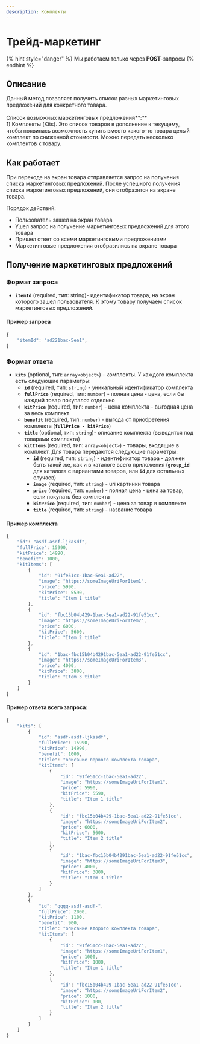 ```yaml
---
description: Комплекты
---
```


# Трейд-маркетинг

{% hint style="danger" %}
Мы работаем только через **POST**-запросы
{% endhint %}

## Описание

Данный метод позволяет получить список разных маркетинговых предложений для конкретного товара.\
\
Список возможных маркетинговых предложений**:**\
1\) Комплекты (Kits). Это список товаров в дополнение к текущему, чтобы появилась возможность купить вместо какого-то товара целый комплект по сниженной стоимости. Можно передать несколько комплектов к товару.

## Как работает

При переходе на экран товара отправляется запрос на получения списка маркетинговых предложений. После успешного получения списка маркетинговых предложений, они отобразятся на экране товара.

Порядок действий:

* Пользователь зашел на экран товара
* Ушел запрос на получение маркетинговых предложений для этого товара
* Пришел ответ со всеми маркетинговыми предложениями
* Маркетинговые предложения отобразились на экране товара

## Получение маркетинговых предложений

### Формат запроса

* **`itemId`** (required, тип: string)- идентификатор товара, на экран которого зашел пользователя. К этому товару получаем список маркетинговых предложений.

#### Пример запроса

```javascript
{
    "itemId": "ad221bac-5ea1",
}
```

### Формат ответа

* **`kits`** (optional, тип: `array<object>`) - комплекты. У каждого комплекта есть следующие параметры:
  * **`id`** (required, тип: `string`) - уникальный идентификатор комплекта
  * **`fullPrice`** (required, тип: `number`) - полная цена - цена, если бы каждый товар покупался отдельно
  * **`kitPrice`** (required, тип: `number`) - цена комплекта - выгодная цена за весь комплект
  * **`benefit`** (required, тип: `number`) - выгода от приобретения комплекта (**`fullPrice - kitPrice`**)
  * **`title`** (optional, тип: `string`)- описание комплекта (выводится под товарами комплекта)
  * **`kitItems`** (required, тип: `array<object>`) - товары, входящие в комплект. Для товара передаются следующие параметры:
    * **`id`** (required, тип: `string`) - идентификатор товара - должен быть такой же, как и в каталоге всего приложения (**`group_id`** для каталога с вариантами товаров, или **`id`** для остальных случаев)
    * **`image`** (required, тип: `string`) - uri картинки товара
    * **`price`** (required, тип: `number`) - полная цена - цена за товар, если покупать без комплекта
    * **`kitPrice`** (required, тип: `number`) - цена за товар в комплекте
    * **`title`** (required, тип: `string`) - название товара

#### Пример комплекта

```javascript
{
    "id": "asdf-asdf-ljkasdf",
    "fullPrice": 15990,
    "kitPrice": 14990,
    "benefit": 1000,
    "kitItems": [
        {
            "id": "91fe51cc-1bac-5ea1-ad22",
            "image": "https://someImageUriForItem1",
            "price": 5990,
            "kitPrice": 5590,
            "title": "Item 1 title"
        },
        {
            "id": "fbc15b04b429-1bac-5ea1-ad22-91fe51cc",
            "image": "https://someImageUriForItem2",
            "price": 6000,
            "kitPrice": 5600,
            "title": "Item 2 title"
        },
        {
            "id": "1bac-fbc15b04b4291bac-5ea1-ad22-91fe51cc",
            "image": "https://someImageUriForItem3",
            "price": 4000,
            "kitPrice": 3800,
            "title": "Item 3 title"
        }
    ]
}
```



#### Пример ответа всего запроса:

```javascript
{
    "kits": [
        {
            "id": "asdf-asdf-ljkasdf",
            "fullPrice": 15990,
            "kitPrice": 14990,
            "benefit": 1000,
            "title": "описание первого комплекта товара",
            "kitItems": [
                {
                    "id": "91fe51cc-1bac-5ea1-ad22",
                    "image": "https://someImageUriForItem1",
                    "price": 5990,
                    "kitPrice": 5590,
                    "title": "Item 1 title"
                },
                {
                    "id": "fbc15b04b429-1bac-5ea1-ad22-91fe51cc",
                    "image": "https://someImageUriForItem2",
                    "price": 6000,
                    "kitPrice": 5600,
                    "title": "Item 2 title"
                },
                {
                    "id": "1bac-fbc15b04b4291bac-5ea1-ad22-91fe51cc",
                    "image": "https://someImageUriForItem3",
                    "price": 4000,
                    "kitPrice": 3800,
                    "title": "Item 3 title"
                }
            ]
        },
        {
            "id": "qqqq-asdf-asdf-",
            "fullPrice": 2000,
            "kitPrice": 1100,
            "benefit": 900,
            "title": "описание второго комплекта товара",
            "kitItems": [
                {
                    "id": "91fe51cc-1bac-5ea1-ad22",
                    "image": "https://someImageUriForItem1",
                    "price": 1000,
                    "kitPrice": 1000,
                    "title": "Item 1 title"
                },
                {
                    "id": "fbc15b04b429-1bac-5ea1-ad22-91fe51cc",
                    "image": "https://someImageUriForItem2",
                    "price": 1000,
                    "kitPrice": 100,
                    "title": "Item 2 title"
                }
            ]
        }
    ]
}
```

